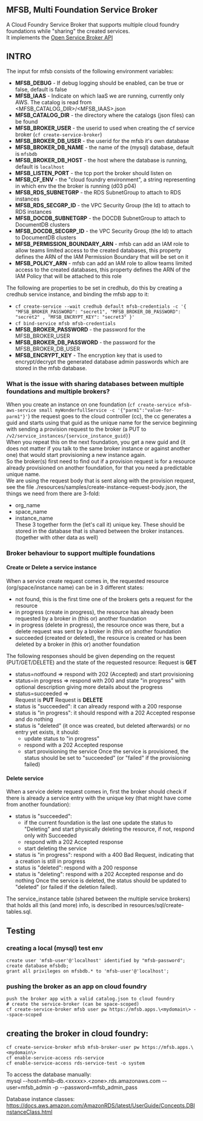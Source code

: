 ## MFSB, Multi Foundation Service Broker

A Cloud Foundry Service Broker that supports multiple cloud foundry foundations while "sharing" the created services.  
It implements the [Open Service Broker API](https://github.com/openservicebrokerapi/servicebroker/blob/v2.16/spec.md)


## INTRO

The input for mfsb consists of the following environment variables:
* **MFSB_DEBUG** - If debug logging should be enabled, can be true or false, default is false 
* **MFSB_IAAS** - Indicate on which IaaS we are running, currently only AWS. The catalog is read from <MFSB_CATALOG_DIR>/<MFSB_IAAS>.json
* **MFSB_CATALOG_DIR** - the directory where the catalogs (json files) can be found
* **MFSB_BROKER_USER** - the userid to used when creating the cf service broker (`cf create-service-broker`)
* **MFSB_BROKER_DB_USER** - the userid for the mfsb it's own database
* **MFSB_BROKER_DB_NAME** - the name of the (mysql) database, default is `mfsbdb`
* **MFSB_BROKER_DB_HOST** - the host where the database is running, default is `localhost`
* **MFSB_LISTEN_PORT** - the tcp port the broker should listen on
* **MFSB_CF_ENV** - the "cloud foundry environment", a string representing in which env the the broker is running (d03 p04)
* **MFSB_RDS_SUBNETGRP** - the RDS SubnetGroup to attach to RDS instances
* **MFSB_RDS_SECGRP_ID** - the VPC Security Group (the Id) to attach to RDS instances
* **MFSB_DOCDB_SUBNETGRP** - the DOCDB SubnetGroup to attach to DocumentDB clusters
* **MFSB_DOCDB_SECGRP_ID** - the VPC Security Group (the Id) to attach to DocumentDB clusters
* **MFSB_PERMISSION_BOUNDARY_ARN** - mfsb can add an IAM role to allow teams limited access to the created databases, this property defines the ARN of the IAM Permission Boundary that will be set on it 
* **MFSB_POLICY_ARN** - mfsb can add an IAM role to allow teams limited access to the created databases, this property defines the ARN of the IAM Policy that will be attached to this role 

The following are properties to be set in credhub, do this by creating a credhub service instance, and binding the mfsb app to it:
* ``cf create-service --wait credhub default mfsb-credentials -c '{ "MFSB_BROKER_PASSWORD": "secret1", "MFSB_BROKER_DB_PASSWORD": "secret2" , "MFSB_ENCRYPT_KEY": "secret3" }'``
* ``cf bind-service mfsb mfsb-credentials``
* **MFSB_BROKER_PASSWORD** - the password for the MFSB_BROKER_USER
* **MFSB_BROKER_DB_PASSWORD** - the password for the MFSB_BROKER_DB_USER
* **MFSB_ENCRYPT_KEY** - The encryption key that is used to encrypt/decrypt the generated database admin passwords which are stored in the mfsb database.


### What is the issue with sharing databases between multiple foundations and multiple brokers?

When you create an instance on one foundation (`cf create-service mfsb-aws-service small myWonderfullService -c '{"parm1":"value-for-parm1"}'`) the request goes to the 
cloud controller (cc), the cc generates a guid and starts using that guid as the unique name for the service beginning with sending a provision request to the broker (a PUT to `/v2/service_instances/{service_instance_guid}`)  
When you repeat this on the next foundation, you get a new guid and (it does not matter if you talk to the same broker instance or against another one) that would start provisioning a new instance again.  
So the broker(s) first need to find out if a provision request is for a resource already provisioned on another foundation, for that you need a predictable unique name.  
We are using the request body that is sent along with the provision request, see the file ./resources/samples/create-instance-request-body.json, the things we need from there are 3-fold:  
* org_name
* space_name
* instance_name  
These 3 together form the (let's call it) unique key. These should be stored in the database that is shared between the broker instances. (together with other data as well)

### Broker behaviour to support multiple foundations

#### Create or Delete a service instance
When a service create request comes in, the requested resource (org/space/instance name) can be in 3 different states:
* not found, this is the first time one of the brokers gets a request for the resource
* in progress (create in progress), the resource has already been requested by a broker in (this or) another foundation
* in progress (delete in progress), the resource once was there, but a delete request was sent by a broker in (this or) another foundation
* succeeded (created or deleted), the resource is created or has been deleted by a broker in (this or) another foundation

The following responses should be given depending on the request (PUT/GET/DELETE) and the state of the requested resource:
Request is **GET**
* status=notfound => respond with 202 (Accepted) and start provisioning
* status=in progress => respond with 200 and state "in progress" with optional description giving more details about the progress
* status=succeeded =>  
Request is **PUT**
Request is **DELETE**
* status is "succeeded": it can already respond with a 200 response
* status is "in progress": it should respond with a 202 Accepted response and do nothing
* status is "deleted" (it once was created, but deleted afterwards) or no entry yet exists, it should:
  * update status to "in progress"
  * respond with a 202 Accepted response 
  * start provisioning the service
Once the service is provisioned, the status should be set to "succeeded" (or "failed" if the provisioning failed)

#### Delete service
When a service delete request comes in, first the broker should check if there is already a service entry with the unique key (that might have come from another foundation):
* status is "succeeded":
  * if the current foundation is the last one update the status to "Deleting" and start physically deleting the resource, if not, respond only with Succeeded
  * respond with a 202 Accepted response
  * start deleting the service
* status is "in progress": respond with a 400 Bad Request, indicating that a creation is still in progress
* status is "deleted": respond with a 200 response
* status is "deleting": respond with a 202 Accepted response and do nothing
Once the service is deleted, the status should be updated to "deleted" (or failed if the deletion failed).

The service_instance table (shared between the multiple service brokers) that holds all this (and more) info, is described in resources/sql/create-tables.sql.

## Testing

### creating a local (mysql) test env

```
create user 'mfsb-user'@'localhost' identified by "mfsb-password";
create database mfsbdb;
grant all privileges on mfsbdb.* to 'mfsb-user'@'localhost';
```

### pushing the broker as an app on cloud foundry
```
push the broker app with a valid catalog.json to cloud foundry
# create the service-broker (can be space-scoped)
cf create-service-broker mfsb user pw https://mfsb.apps.\<mydomain\> --space-scoped
```

## creating the broker in cloud foundry:
```
cf create-service-broker mfsb mfsb-broker-user pw https://mfsb.apps.\<mydomain\>
cf enable-service-access rds-service
cf enable-service-access rds-service-test -o system
```

To access the database manually:  
mysql --host=mfsb-db.\<xxxxx\>.\<zone\>.rds.amazonaws.com --user=mfsb_admin -p --password=mfsb_admin_pass

Database instance classes:
https://docs.aws.amazon.com/AmazonRDS/latest/UserGuide/Concepts.DBInstanceClass.html

